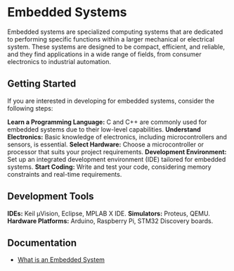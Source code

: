 # Embedded Systems

Embedded systems are specialized computing systems that are dedicated to performing specific functions within a larger mechanical or electrical system. These systems are designed to be compact, efficient, and reliable, and they find applications in a wide range of fields, from consumer electronics to industrial automation.

## Getting Started

If you are interested in developing for embedded systems, consider the following steps:

**Learn a Programming Language:** C and C++ are commonly used for embedded systems due to their low-level capabilities.
**Understand Electronics:** Basic knowledge of electronics, including microcontrollers and sensors, is essential.
**Select Hardware:** Choose a microcontroller or processor that suits your project requirements.
**Development Environment:** Set up an integrated development environment (IDE) tailored for embedded systems.
**Start Coding:** Write and test your code, considering memory constraints and real-time requirements.

## Development Tools

**IDEs:** Keil µVision, Eclipse, MPLAB X IDE.
**Simulators:** Proteus, QEMU.
**Hardware Platforms:** Arduino, Raspberry Pi, STM32 Discovery boards.

## Documentation

- [What is an Embedded System](./what.is.embedded.system.md)
